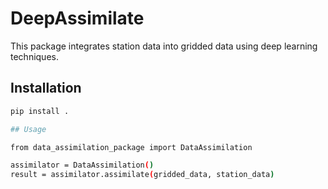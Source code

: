 # DeepAssimilate

This package integrates station data into gridded data using deep learning techniques.

## Installation
```bash
pip install .

## Usage

from data_assimilation_package import DataAssimilation

assimilator = DataAssimilation()
result = assimilator.assimilate(gridded_data, station_data)
